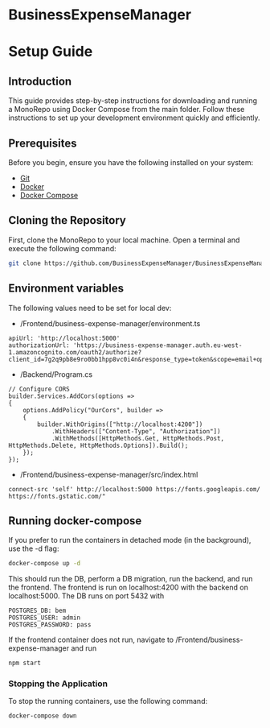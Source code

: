 # BusinessExpenseManager

# Setup Guide

## Introduction

This guide provides step-by-step instructions for downloading and running a MonoRepo using Docker Compose from the main
folder. Follow these instructions to set up your development environment quickly and efficiently.

## Prerequisites

Before you begin, ensure you have the following installed on your system:

- [Git](https://git-scm.com/)
- [Docker](https://www.docker.com/get-started)
- [Docker Compose](https://docs.docker.com/compose/install/)

## Cloning the Repository

First, clone the MonoRepo to your local machine. Open a terminal and execute the following command:

```sh
git clone https://github.com/BusinessExpenseManager/BusinessExpenseManager
```

## Environment variables

The following values need to be set for local dev:
 - /Frontend/business-expense-manager/environment.ts
```
apiUrl: 'http://localhost:5000'
authorizationUrl: 'https://business-expense-manager.auth.eu-west-1.amazoncognito.com/oauth2/authorize?client_id=7g2q9pb8e9ro0bb1hpp8vc0i4n&response_type=token&scope=email+openid&redirect_uri=http%3A%2F%2Flocalhost:4200'
```
 - /Backend/Program.cs
```
// Configure CORS
builder.Services.AddCors(options =>
{
    options.AddPolicy("OurCors", builder =>
    {
        builder.WithOrigins(["http://localhost:4200"])
            .WithHeaders(["Content-Type", "Authorization"])
            .WithMethods([HttpMethods.Get, HttpMethods.Post, HttpMethods.Delete, HttpMethods.Options]).Build();
    });
});
```
 - /Frontend/business-expense-manager/src/index.html
```
connect-src 'self' http://localhost:5000 https://fonts.googleapis.com/ https://fonts.gstatic.com/"
```

## Running docker-compose
If you prefer to run the containers in detached mode (in the background), use the -d flag:
```sh
docker-compose up -d
```
This should run the DB, perform a DB migration, run the backend, and run the frontend. The frontend is run on localhost:4200 with the backend on localhost:5000. The DB runs on port 5432 with
```
POSTGRES_DB: bem
POSTGRES_USER: admin
POSTGRES_PASSWORD: pass
```

If the frontend container does not run, navigate to /Frontend/business-expense-manager and run 
```sh
npm start
```

### Stopping the Application
To stop the running containers, use the following command:

```sh 
docker-compose down
```

